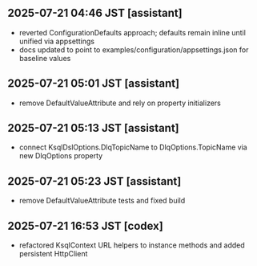 ## 2025-07-21 04:46 JST [assistant]
- reverted ConfigurationDefaults approach; defaults remain inline until unified via appsettings
- docs updated to point to examples/configuration/appsettings.json for baseline values

## 2025-07-21 05:01 JST [assistant]
- remove DefaultValueAttribute and rely on property initializers
## 2025-07-21 05:13 JST [assistant]
- connect KsqlDslOptions.DlqTopicName to DlqOptions.TopicName via new DlqOptions property
## 2025-07-21 05:23 JST [assistant]
- remove DefaultValueAttribute tests and fixed build
## 2025-07-21 16:53 JST [codex]
- refactored KsqlContext URL helpers to instance methods and added persistent HttpClient

